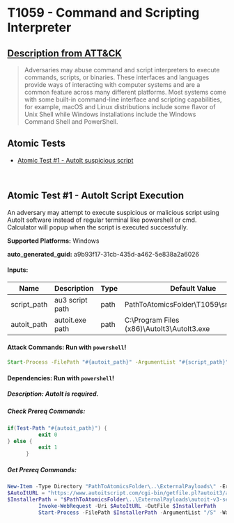 # T1059 - Command and Scripting Interpreter
## [Description from ATT&CK](https://attack.mitre.org/techniques/T1059/)
<blockquote>Adversaries may abuse command and script interpreters to execute commands, scripts, or binaries. These interfaces and languages provide ways of interacting with computer systems and are a common feature across many different platforms. Most systems come with some built-in command-line interface and scripting capabilities, for example, macOS and Linux distributions include some flavor of Unix Shell while Windows installations include the Windows Command Shell and PowerShell.</blockquote>

## Atomic Tests

- [Atomic Test #1 - AutoIt suspicious script](#atomic-test-1---autoit)


<br/>

## Atomic Test #1 - AutoIt Script Execution
An adversary may attempt to execute suspicious or malicious script using AutoIt software instead of regular terminal like powershell or cmd. Calculator will popup when the script is executed successfully.

**Supported Platforms:** Windows


**auto_generated_guid:** a9b93f17-31cb-435d-a462-5e838a2a6026




#### Inputs:
| Name | Description | Type | Default Value |
|------|-------------|------|---------------|
| script_path | au3 script path | path | PathToAtomicsFolder\T1059\src\calc.au3 |
| autoit_path | autoit.exe path | path | C:\Program Files (x86)\AutoIt3\AutoIt3.exe |


#### Attack Commands: Run with `powershell`! 


```cmd
Start-Process -FilePath "#{autoit_path}" -ArgumentList "#{script_path}" -Wait
```

#### Dependencies:  Run with `powershell`!
##### Description: AutoIt is required.
##### Check Prereq Commands:
```powershell
if(Test-Path "#{autoit_path}") {
          exit 0
} else {
          exit 1
      }
```
##### Get Prereq Commands:
```powershell
New-Item -Type Directory "PathToAtomicsFolder\..\ExternalPayloads\" -ErrorAction Ignore -Force | Out-Null
$AutoItURL = "https://www.autoitscript.com/cgi-bin/getfile.pl?autoit3/autoit-v3-setup.exe"
$InstallerPath = "$PathToAtomicsFolder\..\ExternalPayloads\autoit-v3-setup.exe"
          Invoke-WebRequest -Uri $AutoItURL -OutFile $InstallerPath
          Start-Process -FilePath $InstallerPath -ArgumentList "/S" -Wait
```



<br/>
<br/>
